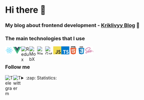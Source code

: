 # Hi there 👋

### My blog about frontend development - [Kriklivyy Blog](https://kriklivyy-blog.vercel.app/) &#127756;

### The main technologies that I use

<img align="left" alt="React" width="26px" src="https://raw.githubusercontent.com/github/explore/80688e429a7d4ef2fca1e82350fe8e3517d3494d/topics/react/react.png" />
<img align="left" alt="Vue" width="26px" src="https://raw.githubusercontent.com/github/explore/80688e429a7d4ef2fca1e82350fe8e3517d3494d/topics/vue/vue.png" />
<img align="left" alt="Redux" width="26px" src="https://raw.githubusercontent.com/reduxjs/redux/master/logo/logo.png" />
<img align="left" alt="MobX" width="26px" src="https://mobx.js.org/img/mobx.png" />
<img align="left" alt="Next" width="26px" height="26px" src="https://cdn.icon-icons.com/icons2/2148/PNG/512/nextjs_icon_132160.png" />
<img align="left" alt="Gatsby" width="26px" height="26px" src="https://seeklogo.com/images/G/gatsby-logo-1A245AD37F-seeklogo.com.png" />
<img align="left" alt="JavaScript" width="26px" src="https://raw.githubusercontent.com/github/explore/80688e429a7d4ef2fca1e82350fe8e3517d3494d/topics/javascript/javascript.png" />
<img align="left" alt="TypeScript" width="26px" src="https://raw.githubusercontent.com/github/explore/80688e429a7d4ef2fca1e82350fe8e3517d3494d/topics/typescript/typescript.png" />
<img align="left" alt="HTML5" width="26px" src="https://raw.githubusercontent.com/github/explore/80688e429a7d4ef2fca1e82350fe8e3517d3494d/topics/html/html.png" />
<img align="left" alt="CSS3" width="26px" src="https://raw.githubusercontent.com/github/explore/80688e429a7d4ef2fca1e82350fe8e3517d3494d/topics/css/css.png" />
<img align="left" alt="Sass" width="26px" src="https://raw.githubusercontent.com/github/explore/80688e429a7d4ef2fca1e82350fe8e3517d3494d/topics/sass/sass.png" />

</br>
</br>
<h3>Follow me</h3>
<a href="https://t.me/ruslankriklivy" >
  <img align="left" alt="Telegram" width="26px" src="https://upload.wikimedia.org/wikipedia/commons/thumb/8/82/Telegram_logo.svg/1024px-Telegram_logo.svg.png" />  
</a>
<a href="https://twitter.com/RKriklivyy" >
  <img align="left" alt="Twitter" width="26px" src="https://upload.wikimedia.org/wikipedia/ru/thumb/9/9f/Twitter_bird_logo_2012.svg/739px-Twitter_bird_logo_2012.svg.png" />  
</a>

<details>
  <summary>:zap: Statistics:</summary>
   <img align="left" alt="codeSTACKr's GitHub Stats" src="https://github-readme-stats.vercel.app/api/top-langs/?username=ruslankriklivyy&langs_count=8&layout=compact" />
    <br />
    <img align="left" alt="codeSTACKr's GitHub Stats" src="https://github-readme-stats.vercel.app/api?username=ruslankriklivyy&show_icons=true" />
</details>
